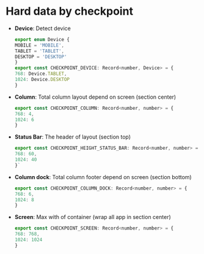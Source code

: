 # Hard data by checkpoint

- **Device**: Detect device
  ```js
  export enum Device {
  MOBILE = 'MOBILE',
  TABLET = 'TABLET',
  DESKTOP = 'DESKTOP'
  }
  export const CHECKPOINT_DEVICE: Record<number, Device> = {
  768: Device.TABLET,
  1024: Device.DESKTOP
  }
  ```
- **Column**: Total column layout depend on screen (section center)
  ```js
  export const CHECKPOINT_COLUMN: Record<number, number> = {
  768: 4,
  1024: 6
  }
  ```
- **Status Bar**: The header of layout (section top)
  ```js
  export const CHECKPOINT_HEIGHT_STATUS_BAR: Record<number, number> = {
  768: 60,
  1024: 40
  }`
  ```
- **Column dock**: Total column footer depend on screen (section bottom)
  ```js
  export const CHECKPOINT_COLUMN_DOCK: Record<number, number> = {
  768: 6,
  1024: 8
  }
  ```
- **Screen**: Max with of container (wrap all app in section center)
  ```js
  export const CHECKPOINT_SCREEN: Record<number, number> = {
  768: 768,
  1024: 1024
  }
  ```
